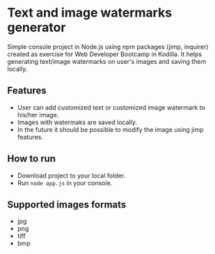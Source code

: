 # Text and image watermarks generator

Simple console project in Node.js using npm packages (jimp, inquirer) created as exercise for Web Developer Bootcamp in Kodilla. 
It helps generating text/image watermarks on user's images and saving them locally.

## Features

* User can add customized text or customized image watermark to his/her image. 
* Images with watermaks are saved locally. 
* In the future it should be possible to modify the image using jimp features.

## How to run

* Download project to your local folder.
* Run `node app.js` in your console.

## Supported images formats

* jpg 
* png 
* tiff
* bmp




